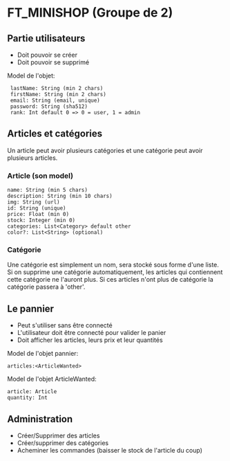 # FT_MINISHOP (Groupe de 2)

## Partie utilisateurs

 - Doit pouvoir se créer
 - Doit pouvoir se supprimé

Model de l'objet: 
    
	 lastName: String (min 2 chars)
	 firstName: String (min 2 chars)
	 email: String (email, unique)
	 password: String (sha512)
	 rank: Int default 0 => 0 = user, 1 = admin
    

## Articles et catégories

Un article peut avoir plusieurs catégories et une catégorie peut avoir plusieurs articles.

### Article (son model)

    name: String (min 5 chars)
    description: String (min 10 chars)
    img: String (url)
    id: String (unique)
    price: Float (min 0)
    stock: Integer (min 0)
    categories: List<Category> default other
    color?: List<String> (optional)

### Catégorie

Une catégorie est simplement un nom, sera stocké sous forme d'une liste.
Si on supprime une catégorie automatiquement, les articles qui contiennent cette catégorie ne l'auront plus. Si ces articles n'ont plus de catégorie la catégorie passera à 'other'.

## Le pannier

 - Peut s'utiliser sans être connecté
 - L'utilisateur doit être connecté pour valider le panier
 - Doit afficher les articles, leurs prix et leur quantités

Model de l'objet pannier:

    articles:<ArticleWanted>

Model de l'objet ArticleWanted:

    article: Article
    quantity: Int

## Administration

 - Créer/Supprimer des articles
 - Créer/supprimer des catégories
 - Acheminer les commandes (baisser le stock de l'article du coup)
